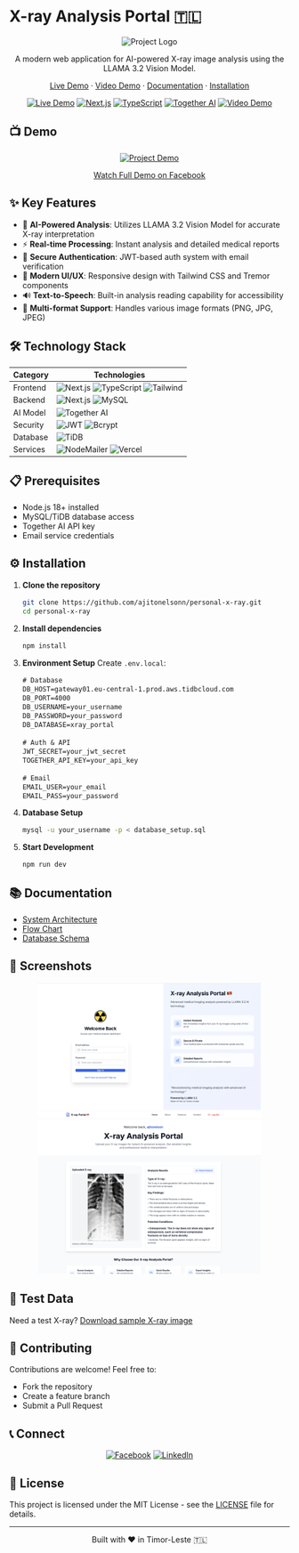 # X-ray Analysis Portal 🇹🇱

<div align="center">

![Project Logo](https://xrayportal.s3.us-east-1.amazonaws.com/logo.png)

A modern web application for AI-powered X-ray image analysis using the LLAMA 3.2 Vision Model.

[Live Demo](https://www.personalxray.site) · [Video Demo](https://fb.watch/w0Qw3z13pk/) · [Documentation](#-documentation) · [Installation](#%EF%B8%8F-installation)

[![Live Demo](https://img.shields.io/badge/Live%20Demo-Visit%20Site-blue)](https://www.personalxray.site)
[![Next.js](https://img.shields.io/badge/Next.js-14.0-black)](https://nextjs.org/)
[![TypeScript](https://img.shields.io/badge/TypeScript-5.0-blue)](https://www.typescriptlang.org/)
[![Together AI](https://img.shields.io/badge/Together%20AI-LLAMA%203.2-orange)](https://together.ai/)
[![Video Demo](https://img.shields.io/badge/Demo-Watch%20on%20Facebook-blue)](https://fb.watch/w0Qw3z13pk/)

</div>

## 📺 Demo

<div align="center">
  <a href="https://fb.watch/w0Qw3z13pk/">
    <img src="screenshots/project.gif" alt="Project Demo" width="800"/>
  </a>
  
  [Watch Full Demo on Facebook](https://fb.watch/w0Qw3z13pk/)
</div>

## ✨ Key Features

- 🤖 **AI-Powered Analysis**: Utilizes LLAMA 3.2 Vision Model for accurate X-ray interpretation
- ⚡ **Real-time Processing**: Instant analysis and detailed medical reports
- 🔐 **Secure Authentication**: JWT-based auth system with email verification
- 💅 **Modern UI/UX**: Responsive design with Tailwind CSS and Tremor components
- 🔊 **Text-to-Speech**: Built-in analysis reading capability for accessibility
- 📄 **Multi-format Support**: Handles various image formats (PNG, JPG, JPEG)

## 🛠️ Technology Stack

<div align="center">

| Category | Technologies                                                                                                                                                                              |
| -------- | ----------------------------------------------------------------------------------------------------------------------------------------------------------------------------------------- |
| Frontend | ![Next.js](https://img.shields.io/badge/Next.js-14.0-black) ![TypeScript](https://img.shields.io/badge/TypeScript-5.0-blue) ![Tailwind](https://img.shields.io/badge/Tailwind-CSS-38bdf8) |
| Backend  | ![Next.js](https://img.shields.io/badge/Next.js-API-black) ![MySQL](https://img.shields.io/badge/MySQL-DB-blue)                                                                           |
| AI Model | ![Together AI](https://img.shields.io/badge/Together%20AI-LLAMA%203.2-orange)                                                                                                             |
| Security | ![JWT](https://img.shields.io/badge/JWT-Auth-green) ![Bcrypt](https://img.shields.io/badge/Bcrypt-Hash-red)                                                                               |
| Database | ![TiDB](https://img.shields.io/badge/TiDB-Cloud-blue)                                                                                                                                     |
| Services | ![NodeMailer](https://img.shields.io/badge/NodeMailer-Email-green) ![Vercel](https://img.shields.io/badge/Vercel-Deploy-black)                                                            |

</div>

## 📋 Prerequisites

- Node.js 18+ installed
- MySQL/TiDB database access
- Together AI API key
- Email service credentials

## ⚙️ Installation

1. **Clone the repository**

   ```bash
   git clone https://github.com/ajitonelsonn/personal-x-ray.git
   cd personal-x-ray
   ```

2. **Install dependencies**

   ```bash
   npm install
   ```

3. **Environment Setup**
   Create `.env.local`:

   ```env
   # Database
   DB_HOST=gateway01.eu-central-1.prod.aws.tidbcloud.com
   DB_PORT=4000
   DB_USERNAME=your_username
   DB_PASSWORD=your_password
   DB_DATABASE=xray_portal

   # Auth & API
   JWT_SECRET=your_jwt_secret
   TOGETHER_API_KEY=your_api_key

   # Email
   EMAIL_USER=your_email
   EMAIL_PASS=your_password
   ```

4. **Database Setup**

   ```bash
   mysql -u your_username -p < database_setup.sql
   ```

5. **Start Development**
   ```bash
   npm run dev
   ```

## 📚 Documentation

- [System Architecture](https://github.com/ajitonelsonn/personal-x-ray/tree/main/System%20Architecture%20Diagram)
- [Flow Chart](https://github.com/ajitonelsonn/personal-x-ray/tree/main/FlowChart)
- [Database Schema](https://github.com/ajitonelsonn/personal-x-ray/tree/main/database_setup)

## 📸 Screenshots

<div align="center">
  <img src="screenshots/login.png" alt="Login Page" width="400"/>
  <img src="screenshots/results.png" alt="Results Page" width="400"/>
</div>

## 🧪 Test Data

Need a test X-ray? [Download sample X-ray image](https://github.com/ajitonelsonn/personal-x-ray/blob/main/FlowChart/testxray.jpeg)

## 🤝 Contributing

Contributions are welcome! Feel free to:

- Fork the repository
- Create a feature branch
- Submit a Pull Request

## 📞 Connect

<div align="center">

[![Facebook](https://img.shields.io/badge/Facebook-%40ajitonelsonn-blue)](https://facebook.com/ajitonelsonn)
[![LinkedIn](https://img.shields.io/badge/LinkedIn-%40ajitonelsonn-blue)](https://linkedin.com/in/ajitonelsonn)

</div>

## 📄 License

This project is licensed under the MIT License - see the [LICENSE](LICENSE) file for details.

<div align="center">

---

Built with ❤️ in Timor-Leste 🇹🇱

</div>
